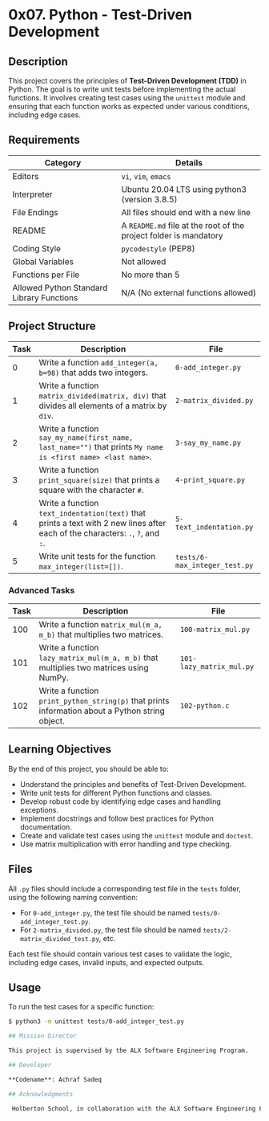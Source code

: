# 0x07. Python - Test-Driven Development

## Description

This project covers the principles of **Test-Driven Development (TDD)** in Python. The goal is to write unit tests before implementing the actual functions. It involves creating test cases using the `unittest` module and ensuring that each function works as expected under various conditions, including edge cases.


## Requirements

| Category | Details |
|----------|---------|
| Editors | `vi`, `vim`, `emacs` |
| Interpreter | Ubuntu 20.04 LTS using python3 (version 3.8.5) |
| File Endings | All files should end with a new line |
| README | A `README.md` file at the root of the project folder is mandatory |
| Coding Style | `pycodestyle` (PEP8) |
| Global Variables | Not allowed |
| Functions per File | No more than 5 |
| Allowed Python Standard Library Functions | N/A (No external functions allowed) |

## Project Structure

| Task | Description | File |
|------|-------------|------|
| 0 | Write a function `add_integer(a, b=98)` that adds two integers. | `0-add_integer.py` |
| 1 | Write a function `matrix_divided(matrix, div)` that divides all elements of a matrix by `div`. | `2-matrix_divided.py` |
| 2 | Write a function `say_my_name(first_name, last_name="")` that prints `My name is <first name> <last name>`. | `3-say_my_name.py` |
| 3 | Write a function `print_square(size)` that prints a square with the character `#`. | `4-print_square.py` |
| 4 | Write a function `text_indentation(text)` that prints a text with 2 new lines after each of the characters: `.`, `?`, and `:`. | `5-text_indentation.py` |
| 5 | Write unit tests for the function `max_integer(list=[])`. | `tests/6-max_integer_test.py` |

### Advanced Tasks

| Task | Description | File |
|------|-------------|------|
| 100 | Write a function `matrix_mul(m_a, m_b)` that multiplies two matrices. | `100-matrix_mul.py` |
| 101 | Write a function `lazy_matrix_mul(m_a, m_b)` that multiplies two matrices using NumPy. | `101-lazy_matrix_mul.py` |
| 102 | Write a function `print_python_string(p)` that prints information about a Python string object. | `102-python.c` |

## Learning Objectives

By the end of this project, you should be able to:

- Understand the principles and benefits of Test-Driven Development.
- Write unit tests for different Python functions and classes.
- Develop robust code by identifying edge cases and handling exceptions.
- Implement docstrings and follow best practices for Python documentation.
- Create and validate test cases using the `unittest` module and `doctest`.
- Use matrix multiplication with error handling and type checking.

## Files

All `.py` files should include a corresponding test file in the `tests` folder, using the following naming convention:

- For `0-add_integer.py`, the test file should be named `tests/0-add_integer_test.py`.
- For `2-matrix_divided.py`, the test file should be named `tests/2-matrix_divided_test.py`, etc.

Each test file should contain various test cases to validate the logic, including edge cases, invalid inputs, and expected outputs.

## Usage

To run the test cases for a specific function:

```bash
$ python3 -m unittest tests/0-add_integer_test.py

## Mission Director

This project is supervised by the ALX Software Engineering Program.

## Developer

**Codename**: Achraf Sadeq

## Acknowledgments

 Holberton School, in collaboration with the ALX Software Engineering Program, developed this project for educational purposes.

